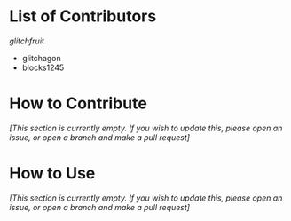 # List of Contributors

*glitchfruit*
- glitchagon
- blocks1245

# How to Contribute
*[This section is currently empty. If you wish to update this, please open an issue, or open a branch and make a pull request]*

# How to Use
*[This section is currently empty. If you wish to update this, please open an issue, or open a branch and make a pull request]*
